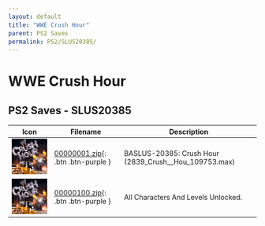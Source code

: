 ```yaml
---
layout: default
title: "WWE Crush Hour"
parent: PS2 Saves
permalink: PS2/SLUS20385/
---
```

# WWE Crush Hour

## PS2 Saves - SLUS20385

| Icon | Filename | Description |
|------|----------|-------------|
| ![WWE Crush Hour](icon0.png) | [00000001.zip](00000001.zip){: .btn .btn-purple } | BASLUS-20385: Crush   Hour (2839_Crush__Hou_109753.max) |
| ![WWE Crush Hour](icon0.png) | [00000100.zip](00000100.zip){: .btn .btn-purple } | All Characters And Levels Unlocked. |
